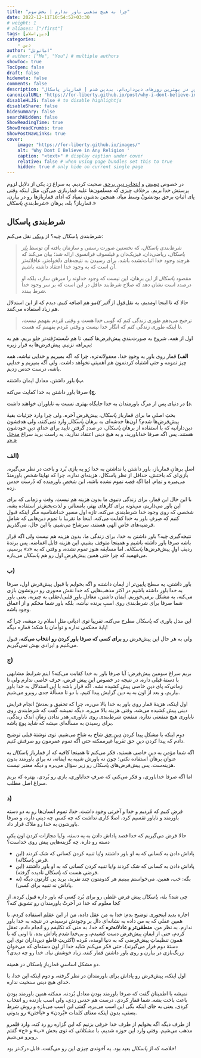 ```yaml
---
title: "چرا به هیچ مذهبی باور ندارم | بخش سوم"
date: 2022-12-11T10:54:52+03:30
# weight: 1
# aliases: ["/first"]
tags: [دین,اسلام]
categories:
    - دین
author: "امانوئل"
# author: ["Me", "You"] # multiple authors
showToc: true
TocOpen: false
draft: false
hidemeta: false
comments: false
description: "چطور در بهترین روزهای دین‌داری‌ام، بی‌دین شدم | قمارباز پاسکال."
canonicalURL: "https://for-liberty.github.io/post/why-i-dont-believe-in-any-religion-3"
disableHLJS: false # to disable highlightjs
disableShare: false
hideSummary: false
searchHidden: false
ShowReadingTime: true
ShowBreadCrumbs: true
ShowPostNavLinks: true
cover:
    image: "https://for-liberty.github.io/images/" 
    alt: 'Why Dont I Believe in Any Religion '
    caption: "<text>" # display caption under cover
    relative: false # when using page bundles set this to true
    hidden: true # only hide on current single page
---
```


در خصوص
[تبعیض](/post/why-i-dont-believe-in-any-religion-1)
 و 
[انتخابِ دینِ برحق](/post/why-i-dont-believe-in-any-religion-2) 
صحبت کردیم. به سراغ رَد یکی از دلایل لزوم پرستش خدا بریم. برخلاف چیزی که مسلمون‌ها علیه قماربازی می‌گن، مثل اینکه وقتی پای اثباتِ برحق بودنشونْ وسط میاد، همچین بدشون نمیاد که ادای قماربازها رو در بیارن. قمارباز؟ بله، برهان «شرط‌بندیِ *پاسکال*.»

## شرط‌بندی پاسکال
شرط‌بندی *پاسکال* چیه؟ از 
[ویکی](https://fa.wikipedia.org/wiki/%D8%B4%D8%B1%D8%B7%E2%80%8C%D8%A8%D9%86%D8%AF%DB%8C_%D9%BE%D8%A7%D8%B3%DA%A9%D8%A7%D9%84)
نقل می‌کنم:

> شرط‌بندی *پاسکال*، که نخستین صورت رسمی و سازمان یافته آن توسط *بِلِز پاسکال*، ریاضی‌دان، فیزیک‌دان و فیلسوف فرانسوی ارائه شد؛ بیان می‌کند که هرچند وجود خدا اثبات‌نشده باشد، برای رسیدن به نتیجه‌های دلخواه‌تر، عاقلانه‌تر آن است که به وجود خدا اعتقاد داشته باشیم.
> 
> مقصود *پاسکال* از این برهان، این نیست که وجود خداوند را مبرهن سازد، بلکه او درصدد است نشان دهد که صلاح شرط‌بند عاقل در این است که بر سر وجود خدا شرط ببندد.

حالا که تا اینجا اومدیم، یه نقل‌قول از *آلبر کامو* هم اضافه کنیم. دیدم که از این استدلال هم زیاد استفاده می‌کنند.

> ترجیح می‌دهم طوری زندگی کنم که گویی خدا هست و وقتی مُردم بفهمم نیست، تا اینکه طوری زندگی کنم که انگار خدا نیست و وقتی مُردم بفهمم که هست.

اول از همه، شروع به صورت‌بندیِ پیش‌فرض‌ها کنیم، تا هم شُسته‌رُفته‌تر جلو بریم، هم به بی‌راهه نزنیم. پیش‌فرض‌ها به قرار زیره: 

**الف)** قمار روی  باور به وجودِ خدا، معقولانه‌تره، چرا که اگه بمیریم و خدایی نباشه، همه چیز تمومه و حتی اشتباه کردنمون هم اهمیتی نخواهد داشت. ولی اگه بمیریم و خدایی باشه، درست حدس زدیم.

**ب)** باور داشتن، معادل ایمان داشتنه.

**ج)** صرفا باور داشتن به خدا کفایت می‌کنه.

**د)** در دنیای پس از مرگ باورمندان به خدا جایگاه بهتری نسبت به ناباوران خواهند داشت. 

بحثِ اصلیِ ما برای قمارباز *پاسکال*، پیش‌فرضِ آخره. ولی چرا وارد جزئیات بقیهٔ پیش‌فرض‌ها شدم؟ اون‌ها خدشه‌ای به برهان *پاسکال* وارد نمی‌کنند، ولی هدفشون دین‌دارانیه که با استفاده از برهان *پاسکال*، در صددِ گرفتنِ تأیید برای خدایِ دینِ خودشون هستند. پس اگه صرفا خداباورید، و به هیچ دینی اعتقاد ندارید، یه راست برید سراغ [مدخل «د.»](/post/why-i-dont-believe-in-any-religion-3/#د)


### الف)
اصلِ برهانِ قمارباز، باور داشتن یا نداشتن به خدا رُو یه بازی بُرد و باخت در نظر می‌گیره. بازی‌ای که باختش، حداقل از نظر پاسکال، هزینه‌ای نداره، چرا که نهایتا شخصِ باورمندْ می‌میره و تمام. اما اگه قصه تموم نشده باشه، این شخصِ باورمنده که دُرست حدس زده.

با این حال این قمار، برای زندگی دنیوی ما بدون هزینه هم نیست. وقت و زمانی که برای این باور می‌ذاریم، می‌تونه برای کارهای بهتر، بامعناتر، و لذت‌بخش‌تر استفاده بشه. شخصی که روی وجود خدا شرط‌بندی می‌کنه، تازه اول مسیرِ خداشناسیه مگر اینکه قبول کنیم که صِرفِ باور به خدا کفایت می‌کنه. اینجا ما تقریبا با تموم دین‌هایی که شاملِ فرضیه‌های خاصِ الهی هستند، سرشاخ می‌شیم. با این حال، می‌گذریم.

نتیجه‌گیری چیه؟ باور داشتن به خدا، برای زندگی ما، بدون هزینه هم نیست ولی اگه قرار باشه صرفا باور داشته باشیم و همینجا متوقف بشیم، این هزینه قابل اغماضه. پس برندهٔ ردیفِ اولِ پیش‌فرض‌ها *پاسکاله.* اما مسابقه هنوز تموم نشده، و وقتی که به «د» برسیم، می‌فهمید که چرا حتی همین پیش‌فرضِ اول رو هم *پاسکال* می‌بازه.

### ب)
باور داشتن، یه سطح پایین‌تر از ایمان داشتنه و اگه بخوایم با قبول پیش‌فرض اول، صرفا به خدا باور داشته باشیم در اکثر مذهب‌هایی که خدا نقش محوری رو درونشون بازی می‌کنه، به مشکل برمی‌خوریم. ایمان داشتن، معادلِ باورِ قلبی/عقلی به چیزیه. یعنی باور شما صرفا برای شرط‌بندی روی اسبِ برنده نباشه، بلکه باور شما محکم و از اعماق وجود باشه. 

این مدل باوری که *پاسکال* مطرح می‌کنه، تقریبا توی ادیانی مثل اسلام رد میشه، چرا که پایهٔ محکمی نداره و توأمان با شکه؛ قماره دیگه!

ولی به هر حال این پیش‌فرض رو **برای کسی که صرفا باور کردن رو انتخاب می‌کنه،** قبول می‌کنیم و ایرادی بهش نمی‌گیریم.

### ج)
بریم سراغ سومین پیش‌فرض: آیا صرفا باور به خدا کفایت می‌کنه؟ اینم شرایط مشابهی با دستهٔ قبلی داره. در نتیجه در خصوص این پیش فرض، حرف خاصی ندارم ولی تا زمانی‌که پای دینِ خاصی پیش کشیده نشه. اگه قرار باشه با این استدلال به خدا باور بیاریم، و بعد از اون به یه دین گرایش پیدا کنیم، با دو تا مسألهٔ جدی روبرو می‌شیم.

اول اینکه، هزینهٔ قمار روی باور به خدا بالا می‌ره، چرا که تحقیق و بعدشْ انجام فرایض دینی پیش کشیده می‌شه. وقتی هزینه بالا می‌ره، دیگه نمیشه گفت که شرط‌بندی روی ناباوری هیچ منفعتی نداره. منفعتِ شرط‌بندی روی ناباوری، هدر ندادن زمانِ اندک زندگی، برای رسیدن به مسأله‌ای میشه که شاید پوچ باشه.

دوم اینکه با مشکلِ پیدا کردنِ [دینِ حق](/post/why-i-dont-believe-in-any-religion-2)  شاخ به شاخ می‌شیم. توی نوشتهٔ قبلی توضیح دادم که پیدا کردن دینِ حق تقریبا غیرممکنه حتی اگه تموم عمرمون رو صرفش کنیم.

اگه شما مؤمن به دینِ خاصی هستید، فکر می‌کنم تا همینجا کافیه که از قمارباز *پاسکال* به عنوان برهان استفاده نکنی؛ چون نه باورش شبیه به ایمانه، نه برای باورمند بدون هزینه‌ست. پس پیش‌فرض‌های *پاسکال* رو زیر سؤال می‌بره و دیگه معتبر نیست.

اما اگه صرفا خداباوری، و فکر می‌کنی که صرفِ خداباوری، بازی رو بُردی، بهتره که بریم سراغ اصل مطلب.


### د)
فرض کنیم که مُردیم و خدا و آخرتی وجود داشت. خدا، تموم انسان‌ها رو به دو دسته باورمند و ناباور تقسیم کرد، اصلا کاری نداشت که چه کسی چه دینی داره، و صرفا باورشون به خدا رو ملاک قرار داد.

حالا فرض می‌گیریم که خدا قصد پاداش دادن به یه دسته، و/یا مجازات کردن اون یکی دسته رو داره. چه گزینه‌هایی پیش روی خداست؟

- پاداش دادن به کسانی که به او باور داشتند و/یا تنبیه کردن کسانی که شک کردند (این فرضِ *پاسکاله*).
- پاداش دادن به کسانی که شک کردند و/یا تنبیه کردن کسانی که به او باور داشتند (این فرضی هست که *پاسکال* نادیده گرفته).
- بگه: خب، همین، می‌خواستم ببینیم هر کدومتون چند نفرید، برید پی کارتون دیگه (نه پاداش نه تنبیه برای کسی).

چی شد؟ بله، *پاسکال* پیش فرض غلطی رو برای بُرد کسی که باور داره قبول کرده. از کجا معلوم که خدا در آخرتْ باورمندان رو تشویق کنه؟ 

اجازه بدید اینجوری توضیح بدم: خدا به من عقل داده، من از این عقلم استفاده کردم. با همین عقلی که به من داده به نشانه‌ای دال بر وجودش نرسیدم. در نتیجه به خدا باور ندارم. به نظر من، **منطقی‌تر و عادلانه‌تره** که خدا، به منی که تکلیفم رو انجام دادم، تعقل کردم، حتی از ایمانِ پیش‌فرض دست کشیدم، و بی‌خدا شدم پاداش بده، تا اونی که با همون تنظیماتِ پیش‌فرضی که به دنیا اومده، مُرده (اکثریتِ قاطع دین‌داران توی این دستهٔ دوم قرار می‌گیرند). حتی فکر می‌کنم شاید خدا از اون دسته‌ای که می‌خوان زرنگ‌بازی در بیارن و روی باور داشتن قمار کنند، زیاد خوشش نیاد. خدا رو چه دیدی؟

دو مشکل اساسیِ قماربازِ *پاسکال* در همینه.

اول اینکه، پیش‌فرض رو پاداش برای باورمندان در نظر گرفته، و دوم اینکه این خدا، با خدای هیچ دینی سنخیت نداره.

نمیشه با اطمینان گفت که صرفا باورمند بودن معادل بُردنه. ممکنه همین باورمند بودن باعث باخت بشه. شما قمار کردی، درست هم حدس زدی، ولی اسب بازنده رو انتخاب کردی. یعنی به جای اینکه بگی این اسب می‌بره، گفتی این اسب می‌بازه و روش شرط بستی، بدون اینکه معنای کلمات «بُردن» و «باختن» رو بدونی.

از طرف دیگه اگه بخوایم از طرف خدا حرفی بزنیم که این گزاره رو رد کنه، وارد قلمرو مذهب می‌شیم. وقتی وارد این حوزه شدیم، با مشکلاتی که توی بخش «ب» و «ج» گفتم روبرو می‌شیم.

خلاصه که از *پاسکال* بعید بود. یه آخوندی چیزی این رو می‌گفت، قابل درک‌تر بود!


